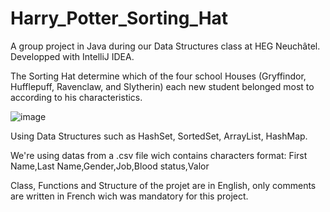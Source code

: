 # Harry_Potter_Sorting_Hat
A group project in Java during our Data Structures class at HEG Neuchâtel. Developped with IntelliJ IDEA.

The Sorting Hat determine which of the four school Houses (Gryffindor, Hufflepuff, Ravenclaw, and Slytherin) each new student belonged most to according to his characteristics.

![image](https://user-images.githubusercontent.com/16100486/145959543-d4b2497e-a65a-4ace-89d3-ca406b1ab32e.png)

Using Data Structures such as HashSet, SortedSet, ArrayList, HashMap.

We're using datas from a .csv file wich contains characters format: First Name,Last Name,Gender,Job,Blood status,Valor


Class, Functions and Structure of the projet are in English, only comments are written in French wich was mandatory for this project.
